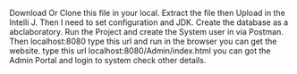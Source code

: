 Download Or Clone this file in your local.
Extract the file then Upload in the Intelli J.
Then I need to set configuration and JDK.
Create the database as a abclaboratory.
Run the Project and create the System user in via Postman.
Then localhost:8080 type this url and run in the browser you can get the website.
type this url localhost:8080/Admin/index.html you can got the Admin Portal and login to system check other details.
